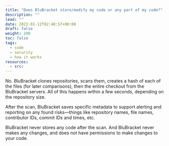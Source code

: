 ```yaml
---
title: "Does BluBracket store/modify my code or any part of my code?"
description: ""
lead: ""
date: 2022-01-12T02:48:57+00:00
draft: false
weight: 100
toc: false
tags:
  - code
  - security
  - how it works
resources:
  - src:
---
```


No. BluBracket clones repositories, scans them, creates a hash of each of the files (for later comparisons), then the entire checkout from the BluBracket servers. All of this happens within a few seconds, depending on the repository size.

After the scan, BluBracket saves specific metadata to support alerting and reporting on any found risks—things like repository names, file names, contributor IDs, commit IDs and times, etc.

BluBracket never stores any code after the scan. And BluBracket never makes any changes, and does not have permissions to make changes to your code.

